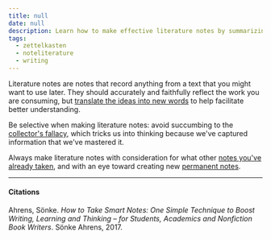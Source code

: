 ```yaml
---
title: null
date: null
description: Learn how to make effective literature notes by summarizing texts in your own words, avoiding information overload, and linking notes to develop new ideas for better understanding and writing.
tags:
  - zettelkasten
  - noteliterature
  - writing
---
```


Literature notes are notes that record anything from a text that you might want to use later. They should accurately and faithfully reflect the work you are consuming, but [ translate the ideas into new words]() to help facilitate better understanding.

Be selective when making literature notes: avoid succumbing to the [ collector's fallacy](), which tricks us into thinking because we've captured information that we've mastered it.

Always make literature notes with consideration for what other [ notes you've already taken](), and with an eye toward creating new [ permanent notes]().

---

#### Citations

Ahrens, Sönke. _How to Take Smart Notes: One Simple Technique to Boost Writing, Learning and Thinking – for Students, Academics and Nonfiction Book Writers_. Sönke Ahrens, 2017.
